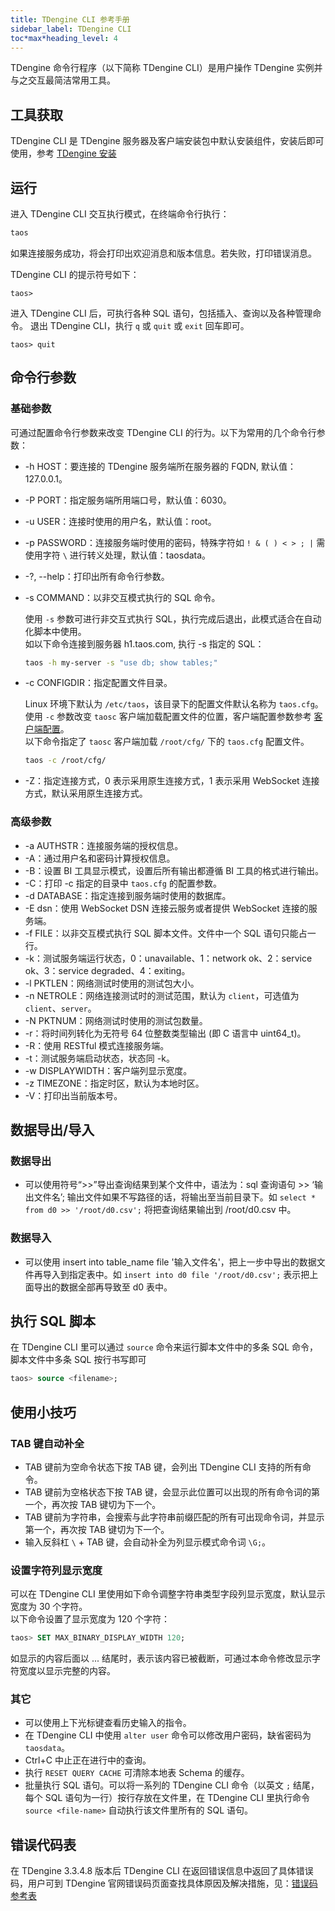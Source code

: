 ```yaml
---
title: TDengine CLI 参考手册
sidebar_label: TDengine CLI
toc*max*heading_level: 4
---
```


TDengine 命令行程序（以下简称 TDengine CLI）是用户操作 TDengine 实例并与之交互最简洁常用工具。 

## 工具获取

TDengine CLI 是 TDengine 服务器及客户端安装包中默认安装组件，安装后即可使用，参考 [TDengine 安装](../../../get-started/)

## 运行

进入 TDengine CLI 交互执行模式，在终端命令行执行：

```bash
taos
```

如果连接服务成功，将会打印出欢迎消息和版本信息。若失败，打印错误消息。

TDengine CLI 的提示符号如下：

```shell
taos>
```

进入 TDengine CLI 后，可执行各种 SQL 语句，包括插入、查询以及各种管理命令。
退出 TDengine CLI，执行 `q` 或 `quit` 或 `exit` 回车即可。
```shell
taos> quit
```

## 命令行参数

### 基础参数
可通过配置命令行参数来改变 TDengine CLI 的行为。以下为常用的几个命令行参数：

- -h HOST：要连接的 TDengine 服务端所在服务器的 FQDN, 默认值：127.0.0.1。
- -P PORT：指定服务端所用端口号，默认值：6030。
- -u USER：连接时使用的用户名，默认值：root。
- -p PASSWORD：连接服务端时使用的密码，特殊字符如 `! & ( ) < > ; |` 需使用字符 `\` 进行转义处理，默认值：taosdata。
- -?, --help：打印出所有命令行参数。
- -s COMMAND：以非交互模式执行的 SQL 命令。

    使用 `-s` 参数可进行非交互式执行 SQL，执行完成后退出，此模式适合在自动化脚本中使用。  
    如以下命令连接到服务器 h1.taos.com, 执行 -s 指定的 SQL：
    ```bash
    taos -h my-server -s "use db; show tables;"
    ```

- -c CONFIGDIR：指定配置文件目录。
 
    Linux 环境下默认为 `/etc/taos`，该目录下的配置文件默认名称为 `taos.cfg`。
    使用 `-c` 参数改变 `taosc` 客户端加载配置文件的位置，客户端配置参数参考 [客户端配置](../../components/taosc)。  
    以下命令指定了 `taosc` 客户端加载 `/root/cfg/` 下的 `taos.cfg` 配置文件。
    ```bash
    taos -c /root/cfg/
    ```

- -Z：指定连接方式，0 表示采用原生连接方式，1 表示采用 WebSocket 连接方式，默认采用原生连接方式。

### 高级参数

- -a AUTHSTR：连接服务端的授权信息。
- -A：通过用户名和密码计算授权信息。
- -B：设置 BI 工具显示模式，设置后所有输出都遵循 BI 工具的格式进行输出。
- -C：打印 -c 指定的目录中 `taos.cfg` 的配置参数。
- -d DATABASE：指定连接到服务端时使用的数据库。
- -E dsn：使用 WebSocket DSN 连接云服务或者提供 WebSocket 连接的服务端。
- -f FILE：以非交互模式执行 SQL 脚本文件。文件中一个 SQL 语句只能占一行。
- -k：测试服务端运行状态，0：unavailable、1：network ok、2：service ok、3：service degraded、4：exiting。
- -l PKTLEN：网络测试时使用的测试包大小。
- -n NETROLE：网络连接测试时的测试范围，默认为 `client`，可选值为 `client`、`server`。
- -N PKTNUM：网络测试时使用的测试包数量。
- -r：将时间列转化为无符号 64 位整数类型输出 (即 C 语言中 uint64_t)。
- -R：使用 RESTful 模式连接服务端。
- -t：测试服务端启动状态，状态同 -k。
- -w DISPLAYWIDTH：客户端列显示宽度。
- -z TIMEZONE：指定时区，默认为本地时区。
- -V：打印出当前版本号。


## 数据导出/导入

### 数据导出

- 可以使用符号“>>”导出查询结果到某个文件中，语法为：sql 查询语句 >> ‘输出文件名’; 输出文件如果不写路径的话，将输出至当前目录下。如 `select * from d0 >> '/root/d0.csv';`  将把查询结果输出到 /root/d0.csv 中。

### 数据导入

- 可以使用 insert into table_name file '输入文件名'，把上一步中导出的数据文件再导入到指定表中。如 `insert into d0 file '/root/d0.csv';` 表示把上面导出的数据全部再导致至 d0 表中。

## 执行 SQL 脚本

在 TDengine CLI 里可以通过 `source` 命令来运行脚本文件中的多条 SQL 命令，脚本文件中多条 SQL 按行书写即可
```sql
taos> source <filename>;
```


## 使用小技巧

### TAB 键自动补全

- TAB 键前为空命令状态下按 TAB 键，会列出 TDengine CLI 支持的所有命令。
- TAB 键前为空格状态下按 TAB 键，会显示此位置可以出现的所有命令词的第一个，再次按 TAB 键切为下一个。
- TAB 键前为字符串，会搜索与此字符串前缀匹配的所有可出现命令词，并显示第一个，再次按 TAB 键切为下一个。
- 输入反斜杠 `\` + TAB 键，会自动补全为列显示模式命令词 `\G;`。

### 设置字符列显示宽度

可以在 TDengine CLI 里使用如下命令调整字符串类型字段列显示宽度，默认显示宽度为 30 个字符。  
以下命令设置了显示宽度为 120 个字符：
```sql
taos> SET MAX_BINARY_DISPLAY_WIDTH 120;
```

如显示的内容后面以 ... 结尾时，表示该内容已被截断，可通过本命令修改显示字符宽度以显示完整的内容。

### 其它

- 可以使用上下光标键查看历史输入的指令。
- 在 TDengine CLI 中使用 `alter user` 命令可以修改用户密码，缺省密码为 `taosdata`。
- Ctrl+C 中止正在进行中的查询。
- 执行 `RESET QUERY CACHE` 可清除本地表 Schema 的缓存。
- 批量执行 SQL 语句。可以将一系列的 TDengine CLI 命令（以英文 `;` 结尾，每个 SQL 语句为一行）按行存放在文件里，在 TDengine CLI 里执行命令 `source <file-name>` 自动执行该文件里所有的 SQL 语句。

## 错误代码表
在 TDengine 3.3.4.8 版本后 TDengine CLI 在返回错误信息中返回了具体错误码，用户可到 TDengine 官网错误码页面查找具体原因及解决措施，见：[错误码参考表](https://docs.taosdata.com/reference/error-code/)
